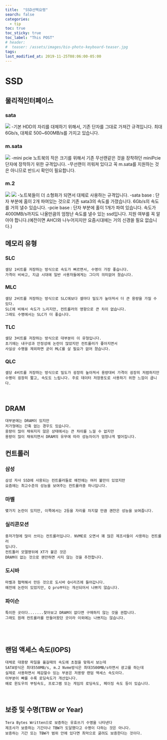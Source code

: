 ```yaml
---
title:  "SSD선택요령"
search: false
categories: 
  - tip
toc: true
toc_sticky: true
toc_label: "This POST"
# header:
#  teaser: /assets/images/bio-photo-keyboard-teaser.jpg
tags:
last_modified_at: 2019-11-25T08:06:00-05:00
---
```




# SSD

## 물리적인터페이스

### sata
![](/Users/jeeyonglee/Documents/EXTRA/leejeeyong.github.io/assets/images/ssd선택/다운로드.jpeg)
	-기본 HDD의 자리를 대체하기 위해서, 기존 단자를 그대로 가져간 규격입니다.
	최대 6Gb/s, 대체로 500~600MB/s를 가지고 있습니다.

### m.sata
![](/Users/jeeyonglee/Documents/ssd선택/MZ-MTE1T0BW_1000-1.jpg)
	-mini pcie
	노트북의 작은 크기를 위해서 기존 무선랜같은 것을 장착하던 miniPcie단자에
	장착하기 위한 규격입니다.
	-무선랜이 끼워져 있다고 꼭 m.sata를 지원하는 것은 아니므로 반드시 확인이 필요합니다.
### m.2
![](/Users/jeeyonglee/Documents/ssd선택/81lQc-rX4fL._SL1500_.jpg)
![](/Users/jeeyonglee/Documents/ssd선택/71gRdzHPPYL._SL1500_.jpg)
	-노트북들이 더 소형화가 되면서 대체로 사용하는 규격입니다.
		-sata base : 단자 부분에 홈이 2개 파여있는 것으로
		             기존 sata3의 속도를 가졌습니다.
		             6Gb/s의 속도를 거의 낼수 있습니다.
		-pcie base : 단자 부분에 홀이 1개가 파여 있습니다.
		             속도가 4000MB/s까지도 나올만큼의
		             엄청난 속도를 낼수 있는 ssd입니다.
		             지원 여부를 꼭 알아야 합니다.(예전이면 AHCI와 나누어지지만 요즘시대에는 
		             거의 신경쓸 필요 없습니다.)


## 메모리 유형
### SLC
	셀당 1비트를 저장하는 방식으로 속도가 뻐르면서, 수명이 가장 좋습니다.
	가격이 비싸고, 지금 시대에 일반 사용자들에게는 그다지 의미없어 졌습니다.
### MLC
	셀당 2비트를 저장하는 방식으로 SLC에보다 셀마다 밀도가 높아져서 더 큰 용량을 가질 수 있다.
	SLC에 비해서 속도가 느리지만, 컨트롤러의 영향으로 큰 차이 없습니다.
	그래도 수명에서는 SLC가 더 좋습니다.
### TLC
	셀당 3비트를 저장하는 방식으로 대부분이 이 유형입니다.
	초기에는 내구성과 안정성에 논란이 많았지만 컨트롤러가 좋아지면서
	사실상 수명을 제외하면 굳이 MLC를 살 필요가 없어 졌습니다.
### QLC
	셀당 4비트를 저장하는 방식으로 밀도가 굉장히 높아져서 용량대비 가격이 굉장히 저렴하지만
	수명이 굉장히 짧고, 속도도 느립니다. 주로 데이터 저장용도로 사용하기 위한 느낌이 큽니다.


​		
## DRAM
	대부분에는 DRAM이 있지만
	저가형에는 간혹 없는 경우도 있습니다.
	옹량이 많이 채워지지 않은 상태에서는 큰 차이를 느낄 수 없지만
	용량이 많이 채워지면서 DRAM의 유무에 따라 성능차이가 엄청나게 벌어집니다.

  




## 컨트롤러
### 삼성
	삼성 자사 SSD에 사용되는 컨트롤러들로 예전에는 여러 불만이 있었지만
	요즘에는 최고수준의 성능을 보여주는 컨트롤러중 하나입니다.
### 마벨
	몇가지 논란이 있지만, 이쪽에서는 2등을 자리를 차지할 만큼 괜찬은 성능을 보여줍니다.
### 실리콘모션
	중저가형에 많이 쓰이는 컨트롤러입니다. NVME로 오면서 꽤 많은 제조사들이 사용하는 컨트롤러
	입니다.
	컨트톨러 모델명뒤에 XT가 붙은 것은 
	DRAM이 없는 것으로 왠만하면 사지 않는 것을 추천합니다.
### 도시바
	마벨과 협력해서 만든 것으로 도시바 Q시리즈에 들어갑니다.
	예전에 논란이 있었지만, Q pro부터는 개선되어서 나쁘지 않습니다.
### 파이슨
	특이한 곳이다.......찾아보고 DRAM이 없다면 구매하지 않는 것을 권합니다.
	그래도 원래 컨트롤러를 만들어왔던 곳이라 이외에는 나쁘지는 않습니다.


​	
​	
## 랜덤 액세스 속도(IOPS)
	대체로 대용량 파일을 옮길때의 속도에 초점을 맞춰서 보는데
	SATA방식은 최대550MB/s, m.2 Nvme방식은 최대3500MB/s라면서 광고를 하는데
	실제로 사용하면서 체감할수 있는 부분은 저용량 랜덤 액세스 속도이다.
	이부분이 빠를 수록 로딩속도가 개선입니다.
	예로 윈도우의 부팅속도, 프로그램 또는 게임의 로딩속도, 페이징 속도 등이 있습니다.


​	
## 보증 및 수명(TBW or Year)
	Tera Bytes Written으로 보증하는 유효쓰기 수명을 나타낸다
	제조사가 보증하는 기간이나 TBW가 도달했다고 수명이 다하는 것은 아니다.
	보증하는 기간 또는 TBW가 범위 안에 있다면 최악으로 굴려도 보증한다는 것이다.

